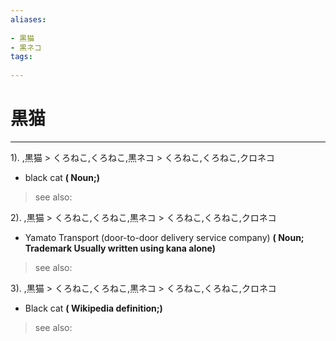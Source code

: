 ```yaml
---
aliases:
    
- 黒猫
- 黒ネコ
tags:
    
---
```


# 黒猫
---
1).
,黒猫 > くろねこ,くろねこ,黒ネコ > くろねこ,くろねこ,クロネコ

- black cat
**( Noun;)**
> see also: 
            
2).
,黒猫 > くろねこ,くろねこ,黒ネコ > くろねこ,くろねこ,クロネコ

- Yamato Transport (door-to-door delivery service company)
**( Noun; Trademark Usually written using kana alone)**
> see also: 
            
3).
,黒猫 > くろねこ,くろねこ,黒ネコ > くろねこ,くろねこ,クロネコ

- Black cat
**( Wikipedia definition;)**
> see also: 
            